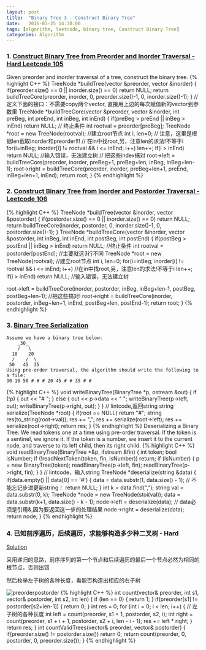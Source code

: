 ```yaml
---
layout: post
title:  "Binary Tree 3 - Construct Binary Tree"
date:   2016-03-25 14:30:00
tags: [algorithm, leetcode, binary tree, Construct Binary Tree]
categories: Algorithm
---
```


### 1. [Construct Binary Tree from Preorder and Inorder Traversal - Hard Leetcode 105](https://leetcode.com/problems/construct-binary-tree-from-preorder-and-inorder-traversal/)
Given preorder and inorder traversal of a tree, construct the binary tree.
{% highlight C++ %}
TreeNode *buildTree(vector<int> &preorder, vector<int> &inorder) {
  if(preorder.size() == 0 || inorder.size() == 0)
      return NULL;
  return buildTreeCore(preorder, inorder, 0, preorder.size()-1, 0, inorder.size()-1);
}
// 定义下面的接口：不需要copy两个vector, 直接用上边的每次赋值新的vector到参数里
TreeNode *buildTreeCore(vector<int> &preorder, vector<int> &inorder, 
                        int preBeg, int preEnd, int inBeg, int inEnd) {
  if(preBeg > preEnd || inBeg > inEnd)
    return NULL;    // 终止条件
  int rootval = preorder[preBeg];
  TreeNode *root = new TreeNode(rootval);    //建立root节点
  int i, len=0;  // 注意，这里是根据len截取inorder和preorder!!!
  // 在in中找root,另，注意len的求法!不等于i
  for(i=inBeg; inorder[i] != rootval && i <= inEnd; i++)
    len++;
  if(i > inEnd) return NULL;    //输入错误，无法建立树
  // 把这些index搞对
  root->left = buildTreeCore(preorder, inorder, preBeg+1, preBeg+len, inBeg, inBeg+len-1);
  root->right = buildTreeCore(preorder, inorder, preBeg+len+1, preEnd, inBeg+len+1, inEnd);
  return root;
}
{% endhighlight %}

### 2. [Construct Binary Tree from Inorder and Postorder Traversal - Leetcode 106](https://leetcode.com/problems/construct-binary-tree-from-inorder-and-postorder-traversal/)
{% highlight C++ %}
TreeNode *buildTree(vector<int> &inorder, vector<int> &postorder) {
  if(postorder.size() == 0 || inorder.size() == 0)
    return NULL;
  return buildTreeCore(inorder, postorder, 0, inorder.size()-1, 0, postorder.size()-1);
}
TreeNode *buildTreeCore(vector<int> &inorder, vector<int> &postorder,
                        int inBeg, int inEnd, int postBeg, int postEnd) {
  if(postBeg > postEnd || inBeg > inEnd)
    return NULL;    //终止条件
  int rootval = postorder[postEnd];   //主要就这3行不同
  TreeNode *root = new TreeNode(rootval);    //建立root节点
  int i, len=0;
  for(i=inBeg; inorder[i] != rootval && i <= inEnd; i++) //在in中找root,另，注意len的求法!不等于i
    len++;
  if(i > inEnd) return NULL;    //输入错误，无法建立树
  
  root->left = buildTreeCore(inorder, postorder, inBeg, inBeg+len-1, postBeg, postBeg+len-1); //把这些搞对!
  root->right = buildTreeCore(inorder, postorder, inBeg+len+1, inEnd, postBeg+len, postEnd-1);
  return root;
}
{% endhighlight %}

### 3. [Binary Tree Serialization](http://www.lintcode.com/en/problem/binary-tree-serialization/)
```
Assume we have a binary tree below:
    _30_ 
    /   \    
  10    20
  /    /  \ 
 50   45  35
Using pre-order traversal, the algorithm should write the following to a file:
30 10 50 # # # 20 45 # # 35 # #
```
{% highlight C++ %}
void writeBinaryTree(BinaryTree *p, ostream &out) {
  if (!p) {
    out << "# ";
  } else {
    out << p->data << " ";
    writeBinaryTree(p->left, out);
    writeBinaryTree(p->right, out);
  }
}
// lintcode,返回string
string serialize(TreeNode *root) {
  if(root == NULL)
    return "#";
  string res(to_string(root->val));
  res += ",";
  res += serialize(root->left);
  res += serialize(root->right);
  return res;
}
{% endhighlight %}
Deserializing a Binary Tree:
We read tokens one at a time using pre-order traversal.
If the token is a sentinel, we ignore it.
If the token is a number, we insert it to the current node, and traverse to its left child, then its right child.
{% highlight C++ %}
void readBinaryTree(BinaryTree *&p, ifstream &fin) {
  int token;
  bool isNumber;
  if (!readNextToken(token, fin, isNumber))
    return;
  if (isNumber) {
    p = new BinaryTree(token);
    readBinaryTree(p->left, fin);
    readBinaryTree(p->right, fin);
  }
}
// lintcode，输入string
TreeNode *deserialize(string &data) {
  if(data.empty() || data[0] == '#') {
    data = data.substr(1, data.size() - 1); // 不能忘记步进更新string！
    return NULL;
  }
  int k = data.find(",");
  string val = data.substr(0, k);
  TreeNode *node = new TreeNode(stoi(val));
  data = data.substr(k+1, data.size() - k - 1);
  node->left = deserialize(data);  // data必须是引用&,因为要返回这一步的处理结果
  node->right = deserialize(data);
  return node;
}
{% endhighlight %}

### 4. 已知前序遍历，后续遍历，求能够构造多少种二叉树 - Hard
[Solution](http://xinpeng.me/?p=767)

采用递归的思路，前序序列的第一个节点和后续遍历的最后一个节点必然为相同的根节点，否则出错

然后枚举左子树的各种长度，看能否构造出相应的右子树

![preorderpostorder](http://7xno5y.com1.z0.glb.clouddn.com/preorderpostorder.png)
{% highlight C++ %}
int count(vector<int>& preorder, int s1, vector<int>& postorder, int s2, int len) {
    if (len == 0) {
        return 1;
    }
    if(preorder[s1] != postorder[s2+len-1]) {
        return 0;
    }
    int res = 0;
    for (int i = 0; i < len; i++) { // 左子树的各种长度
        int left = count(preorder, s1 + 1, postorder, s2, i);
        int right = count(preorder, s1 + i + 1, postorder, s2 + i, len - i - 1);
        res += left * right;
    }
    return res;
}
int countValidTrees(vector<int>& preorder, vector<int>& postorder) {
    if(preorder.size() != postorder.size())
        return 0;
    return count(preorder, 0, postorder, 0, preorder.size());
}
{% endhighlight %}

